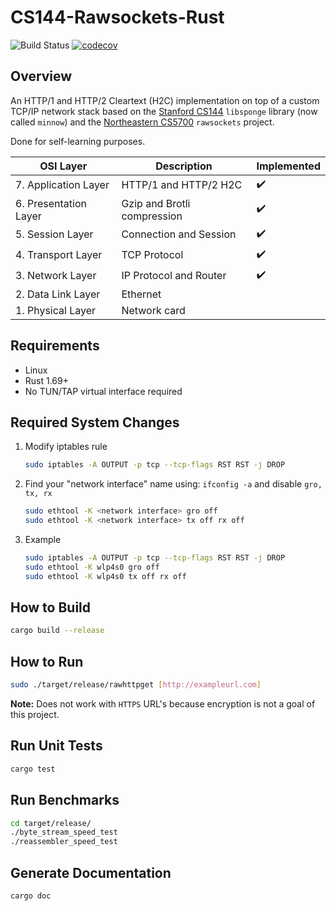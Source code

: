 # CS144-Rawsockets-Rust

![Build Status](https://github.com/DennisPing/TCP-IP-Raw-Sockets-Rust/actions/workflows/rust.yml/badge.svg)
[![codecov](https://codecov.io/gh/DennisPing/CS144-Rawsockets-Rust/graph/badge.svg?token=Z0XXSP5MGP)](https://codecov.io/gh/DennisPing/CS144-Rawsockets-Rust)

## Overview

An HTTP/1 and HTTP/2 Cleartext (H2C) implementation on top of a custom TCP/IP network stack based on the
[Stanford CS144](https://cs144.github.io/) `libsponge` library (now called `minnow`) and
the [Northeastern CS5700](https://david.choffnes.com/classes/cs4700sp22/project4.php) `rawsockets` project.

Done for self-learning purposes.

| OSI Layer             | Description                 | Implemented |
|-----------------------|-----------------------------|-------------|
| 7. Application Layer  | HTTP/1 and HTTP/2 H2C       | ✔️          |
| 6. Presentation Layer | Gzip and Brotli compression | ✔️          |
| 5. Session Layer      | Connection and Session      | ✔️          |
| 4. Transport Layer    | TCP Protocol                | ✔️          |
| 3. Network Layer      | IP Protocol and Router      | ✔️          |
| 2. Data Link Layer    | Ethernet                    |             |
| 1. Physical Layer     | Network card                |             |

## Requirements

- Linux
- Rust 1.69+
- No TUN/TAP virtual interface required

## Required System Changes

1. Modify iptables rule

    ```bash
    sudo iptables -A OUTPUT -p tcp --tcp-flags RST RST -j DROP
    ```

2. Find your "network interface" name using: `ifconfig -a` and disable `gro, tx, rx`

    ```bash
    sudo ethtool -K <network interface> gro off
    sudo ethtool -K <network interface> tx off rx off
    ```

3. Example

    ```bash
    sudo iptables -A OUTPUT -p tcp --tcp-flags RST RST -j DROP
    sudo ethtool -K wlp4s0 gro off
    sudo ethtool -K wlp4s0 tx off rx off
    ```

## How to Build

```bash
cargo build --release
```

## How to Run

```bash
sudo ./target/release/rawhttpget [http://exampleurl.com]
```

**Note:** Does not work with `HTTPS` URL's because encryption is not a goal of this project.

## Run Unit Tests

```bash
cargo test
```

## Run Benchmarks

```bash
cd target/release/
./byte_stream_speed_test
./reassembler_speed_test
```

## Generate Documentation

```bash
cargo doc
```
